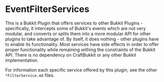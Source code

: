 EventFilterServices
===================

This is a Bukkit Plugin that offers services to other Bukkit Plugins - specifically, it intercepts some of Bukkit's events which are not very modular, and converts or splits them into a more modular API for other plugins to take advantage of. By itself, it does nothing - other plugins have to enable its functionality. Most services have side effects in order to offer proper functionality while remaining withing the constraints of the Bukkit API. There is no dependency on CraftBukkit or any other Bukkit implementation.

For information each specific service offered by this plugin, see the other `*FilterService.md` files.
